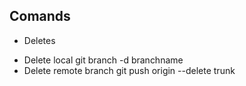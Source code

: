 ## Comands
* Deletes
- Delete local
git branch -d branchname
- Delete remote branch
 git push origin --delete trunk

